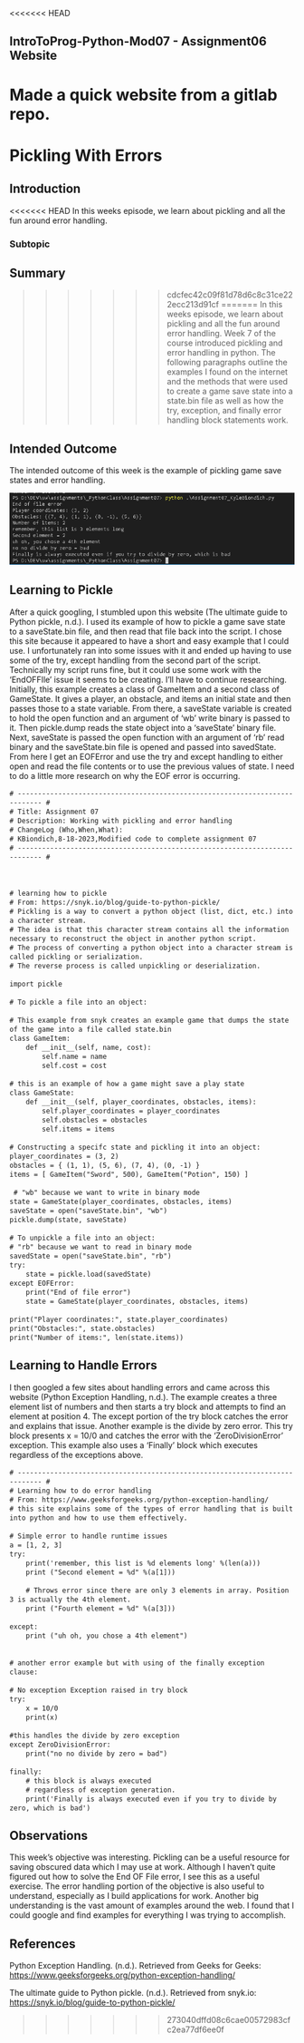 <<<<<<< HEAD
## IntroToProg-Python-Mod07 - Assignment06 Website 

Made a quick website from a gitlab repo. 
=======
# Pickling With Errors
## Introduction
<<<<<<< HEAD
In this weeks episode, we learn about pickling and all the fun around error handling.
### Subtopic
## Summary
>>>>>>> cdcfec42c09f81d78d6c8c31ce222ecc213d91cf
=======
In this weeks episode, we learn about pickling and all the fun around error handling. Week 7 of the course introduced pickling and error handling in python. The following paragraphs outline the examples I found on the internet and the methods that were used to create a game save state into a state.bin file as well as how the try, exception, and finally error handling block statements work. 
## Intended Outcome
The intended outcome of this week is the example of pickling game save states and error handling. 

  ![Intended Outcome](https://github.com/kbiondo/IntroToProg-Python-Mod07/blob/main/docs/images/07figure1.png?raw=true "Intended Outcome")
## Learning to Pickle
After a quick googling, I stumbled upon this website (The ultimate guide to Python pickle, n.d.). I used its example of how to pickle a game save state to a saveState.bin file, and then read that file back into the script. I chose this site because it appeared to have a short and easy example that I could use. I unfortunately ran into some issues with it and ended up having to use some of the try, except handling from the second part of the script. Technically my script runs fine, but it could use some work with the ‘EndOFFIle’ issue it seems to be creating. I’ll have to continue researching. 
Initially, this example creates a class of GameItem and a second class of GameState. It gives a player, an obstacle, and items an initial state and then passes those to a state variable. From there, a saveState variable is created to hold the open function and an argument of ‘wb’ write binary is passed to it. Then pickle.dump reads the state object into a ‘saveState’ binary file.
Next, saveState is passed the open function with an argument of ‘rb’ read binary and the saveState.bin file is opened and passed into savedState. From here I get an EOFError and use the try and except handling to either open and read the file contents or to use the previous values of state. 
I need to do a little more research on why the EOF error is occurring.

```
# ---------------------------------------------------------------------------- #
# Title: Assignment 07
# Description: Working with pickling and error handling
# ChangeLog (Who,When,What):
# KBiondich,8-18-2023,Modified code to complete assignment 07
# ---------------------------------------------------------------------------- #



# learning how to pickle
# From: https://snyk.io/blog/guide-to-python-pickle/
# Pickling is a way to convert a python object (list, dict, etc.) into a character stream.
# The idea is that this character stream contains all the information necessary to reconstruct the object in another python script.
# The process of converting a python object into a character stream is called pickling or serialization.
# The reverse process is called unpickling or deserialization.

import pickle

# To pickle a file into an object:

# This example from snyk creates an example game that dumps the state of the game into a file called state.bin
class GameItem:
    def __init__(self, name, cost):
        self.name = name
        self.cost = cost

# this is an example of how a game might save a play state
class GameState:
    def __init__(self, player_coordinates, obstacles, items):
        self.player_coordinates = player_coordinates
        self.obstacles = obstacles
        self.items = items

# Constructing a specifc state and pickling it into an object:
player_coordinates = (3, 2)
obstacles = { (1, 1), (5, 6), (7, 4), (0, -1) }
items = [ GameItem("Sword", 500), GameItem("Potion", 150) ]

 # "wb" because we want to write in binary mode
state = GameState(player_coordinates, obstacles, items)
saveState = open("saveState.bin", "wb")
pickle.dump(state, saveState)

# To unpickle a file into an object:
# "rb" because we want to read in binary mode
savedState = open("saveState.bin", "rb") 
try:
    state = pickle.load(savedState)
except EOFError:
    print("End of file error")
    state = GameState(player_coordinates, obstacles, items)

print("Player coordinates:", state.player_coordinates)
print("Obstacles:", state.obstacles)
print("Number of items:", len(state.items))
```

## Learning to Handle Errors
I then googled a few sites about handling errors and came across this website (Python Exception Handling, n.d.). The example creates a three element list of numbers and then starts a try block and attempts to find an element at position 4. The except portion of the try block catches the error and explains that issue. Another example is the divide by zero error. This try block presents x = 10/0 and catches the error with the ‘ZeroDivisionError’ exception. This example also uses a ‘Finally’ block which executes regardless of the exceptions above.

```
# ---------------------------------------------------------------------------- #
# Learning how to do error handling
# From: https://www.geeksforgeeks.org/python-exception-handling/
# this site explains some of the types of error handling that is built into python and how to use them effectively.

# Simple error to handle runtime issues
a = [1, 2, 3]
try:
    print('remember, this list is %d elements long' %(len(a)))
    print ("Second element = %d" %(a[1]))
 
    # Throws error since there are only 3 elements in array. Position 3 is actually the 4th element.
    print ("Fourth element = %d" %(a[3]))
 
except:
    print ("uh oh, you chose a 4th element")


# another error example but with using of the finally exception clause:
 
# No exception Exception raised in try block
try:
    x = 10/0
    print(x)
 
#this handles the divide by zero exception
except ZeroDivisionError:
    print("no no divide by zero = bad")
 
finally:
    # this block is always executed
    # regardless of exception generation.
    print('Finally is always executed even if you try to divide by zero, which is bad')
```

## Observations
This week’s objective was interesting. Pickling can be a useful resource for saving obscured data which I may use at work. Although I haven’t quite figured out how to solve the End OF File error, I see this as a useful exercise. The error handling portion of the objective is also useful to understand, especially as I build applications for work. Another big understanding is the vast amount of examples around the web. I found that I could google and find examples for everything I was trying to accomplish. 
## References
  Python Exception Handling. (n.d.). Retrieved from Geeks for Geeks: https://www.geeksforgeeks.org/python-exception-handling/  
  
  The ultimate guide to Python pickle. (n.d.). Retrieved from snyk.io: https://snyk.io/blog/guide-to-python-pickle/


>>>>>>> 273040dffd08c6cae00572983cfc2ea77df6ee0f
